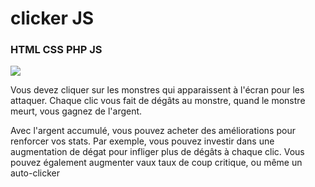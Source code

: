 # clicker JS
### HTML CSS PHP JS
<img src="https://lucas-ribard.students-laplateforme.io/images/Previews/clicker.png" >

Vous devez cliquer sur les monstres qui apparaissent à l'écran pour les attaquer. Chaque clic vous fait de dégâts au monstre, quand le monstre meurt, vous gagnez de l'argent.  
  
Avec l'argent accumulé, vous pouvez acheter des améliorations pour renforcer vos stats. Par exemple, vous pouvez investir dans une augmentation de dégat pour infliger plus de dégâts à chaque clic. Vous pouvez également augmenter vaux taux de coup critique, ou même un auto-clicker
